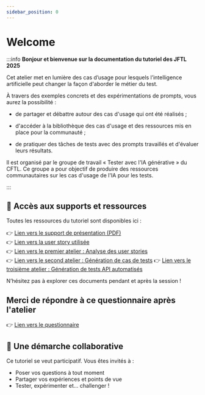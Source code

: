 ```yaml
---
sidebar_position: 0
---
```


# Welcome


:::info
**Bonjour et bienvenue sur la documentation du tutoriel des JFTL 2025**

Cet atelier met en lumière des cas d’usage pour lesquels l’intelligence artificielle peut changer la façon d'aborder le métier du test.

À travers des exemples concrets et des expérimentations de prompts, vous aurez la possibilité :

- de partager et débattre autour des cas d'usage qui ont été réalisés ;

- d'accéder à la bibliothèque des cas d'usage et des ressources mis en place pour la communauté ;

- de pratiquer des tâches de tests avec des prompts travaillés et d'évaluer leurs résultats.

Il est organisé par le groupe de travail « Tester avec l'IA générative » du CFTL. Ce groupe a pour objectif de produire des ressources communautaires sur les cas d'usage de l'IA pour les tests.

:::

## 📂 Accès aux supports et ressources

Toutes les ressources du tutoriel sont disponibles ici :

👉 [Lien vers le support de présentation (PDF)](/static/file/TUTORIEL%20-%20TAIA%20-%20Tester%20avec%20IA%20-%2016052025.pdf)  
👉 [Lien vers la user story utilisée](/docs/TutorielJFTL/US%20Tutoriel.md)  
👉 [Lien vers le premier atelier : Analyse des user stories](/docs/TutorielJFTL/Analyse%20des%20User%20Stories/Cas%20usage.md)  
👉 [Lien vers le second atelier : Génération de cas de tests](/docs/TutorielJFTL/Génération%20de%20cas%20de%20test/Cas%20usage.md   )
👉 [Lien vers le troisième atelier : Génération de tests API automatisés](/docs/TutorielJFTL/Génération%20de%20tests%20automatisés/Cas%20usage.md)


N’hésitez pas à explorer ces documents pendant et après la session !

## Merci de répondre à ce questionnaire après l'atelier

👉 [Lien vers le questionnaire](https://forms.gle/GErfu7SnAWhDQLWi7)

## 🤝 Une démarche collaborative

Ce tutoriel se veut participatif. Vous êtes invités à :

- Poser vos questions à tout moment
- Partager vos expériences et points de vue
- Tester, expérimenter et... challenger !
